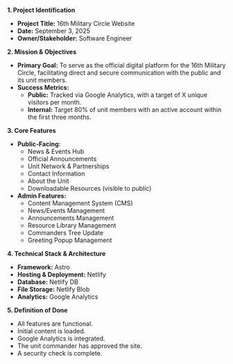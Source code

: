 **1. Project Identification**
* **Project Title:** 16th Military Circle Website
* **Date:** September 3, 2025
* **Owner/Stakeholder:** Software Engineer

**2. Mission & Objectives**
* **Primary Goal:** To serve as the official digital platform for the 16th Military Circle, facilitating direct and secure communication with the public and its unit members.
* **Success Metrics:**
    * **Public:** Tracked via Google Analytics, with a target of X unique visitors per month.
    * **Internal:** Target 80% of unit members with an active account within the first three months.

**3. Core Features**
* **Public-Facing:**
    * News & Events Hub
    * Official Announcements
    * Unit Network & Partnerships
    * Contact Information
    * About the Unit
    * Downloadable Resources (visible to public)
* **Admin Features:**
    * Content Management System (CMS)
    * News/Events Management
    * Announcements Management
    * Resource Library Management
    * Commanders Tree Update
    * Greeting Popup Management

**4. Technical Stack & Architecture**
* **Framework:** Astro
* **Hosting & Deployment:** Netlify
* **Database:** Netlify DB
* **File Storage:** Netlify Blob
* **Analytics:** Google Analytics

**5. Definition of Done**
* All features are functional.
* Initial content is loaded.
* Google Analytics is integrated.
* The unit commander has approved the site.
* A security check is complete.
